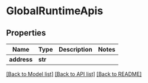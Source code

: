 # GlobalRuntimeApis

## Properties
Name | Type | Description | Notes
------------ | ------------- | ------------- | -------------
**address** | **str** |  | 

[[Back to Model list]](../README.md#documentation-for-models) [[Back to API list]](../README.md#documentation-for-api-endpoints) [[Back to README]](../README.md)

